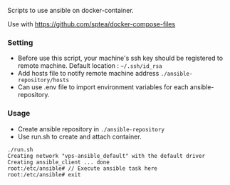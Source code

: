 
Scripts to use ansible on docker-container.

Use with https://github.com/sptea/docker-compose-files

### Setting

- Before use this script, your machine's ssh key should be registered to remote machine. Default location : `~/.ssh/id_rsa`
- Add hosts file to notify remote machine address `./ansible-repository/hosts`
- Can use .env file to import environment variables for each ansible-repository.

### Usage

 - Create ansible repository in `./ansible-repository`
 - Use run.sh to create and attach container.

``` shell
./run.sh
Creating network "vps-ansible_default" with the default driver
Creating ansible_client ... done
root:/etc/ansible# // Execute ansible task here
root:/etc/ansible# exit

```
